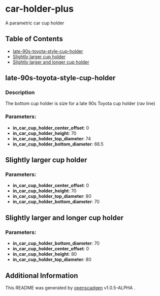# car-holder-plus

A parametric car cup holder

## Table of Contents
- [late-90s-toyota-style-cup-holder](#late-90s-toyota-style-cup-holder)
- [Slightly larger cup holder](#slightly-larger-cup-holder)
- [Slightly larger and longer cup holder](#slightly-larger-and-longer-cup-holder)

## late-90s-toyota-style-cup-holder
### Description
The bottom cup holder is size for a late 90s Toyota cup holder (rav line)
### Parameters:
- **in_car_cup_holder_center_offset**: 0
- **in_car_cup_holder_height**: 70
- **in_car_cup_holder_top_diameter**: 74
- **in_car_cup_holder_bottom_diameter**: 66.5

## Slightly larger cup holder
### Parameters:
- **in_car_cup_holder_center_offset**: 0
- **in_car_cup_holder_height**: 70
- **in_car_cup_holder_top_diameter**: 80
- **in_car_cup_holder_bottom_diameter**: 70

## Slightly larger and longer cup holder
### Parameters:
- **in_car_cup_holder_bottom_diameter**: 70
- **in_car_cup_holder_center_offset**: 0
- **in_car_cup_holder_height**: 80
- **in_car_cup_holder_top_diameter**: 80

## Additional Information
This README was generated by [openscadgen](https://github.com/KiwiKid/openscadgen) v1.0.5-ALPHA .
